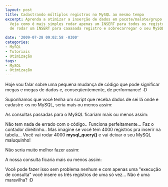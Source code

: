 ```yaml
---
layout: post
title: Cadastrando múltiplos registros no MySQL ao mesmo tempo
excerpt: Aprenda a otimizar a inserção de dados em pacote/malote/grupo no MySQL...
  Veja como é mais simples rodar apenas um INSERT para todos os registros ao invés
  de rodar um INSERT para caaaaada registro e sobrecarregar o seu MySQL.

date: '2009-07-28 09:02:58 -0300'
categories:
- MySQL
- Tutoriais
- Otimização
tags:
- MySQL
- Otimização
---
```

Hoje vou falar sobre uma pequena mudança de código que pode significar megas e megas de dados e, conseqüentemente, de performance! :D

Suponhamos que você tenha um script que receba dados de sei lá onde e cadastre-os no MySQL, seria mais ou menos assim:


<div data-gist-id="ecf19a5651d48d36da6c" data-gist-show-loading="false"></div>

As consultas passadas para o MySQL ficariam mais ou menos assim:

<div data-gist-id="543a34cb51326f46fd83" data-gist-show-loading="false"></div>

Não tem nada de errado com o código.. Funciona perfeitamente... Faz o contador direitinho.. Mas imagine se você tem 4000 registros pra inserir na tabela... Você vai rodar 4000 <strong>mysql_query()</strong> e vai deixar o seu MySQL maluquinho!

Não seria muito melhor fazer assim:

<div data-gist-id="21c526ecee220411461c" data-gist-show-loading="false"></div>

A nossa consulta ficaria mais ou menos assim:

<div data-gist-id="c66bf703eb1e77644263" data-gist-show-loading="false"></div>

Você pode fazer isso sem problema nenhum e com apenas uma "execução de consulta" você insere os três registros de uma só vez... Não é uma maravilha? :D

